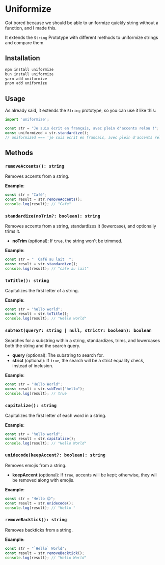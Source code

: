 # Uniformize

Got bored because we should be able to uniformize quickly string without a function, and I made this.

It extends the `String` Prototype with different methods to uniformize strings and compare them.

## Installation

```bash
npm install uniformize
bun install uniformize
yarn add uniformize
pnpm add uniformize
```

## Usage

As already said, it extends the `String` prototype, so you can use it like this:

```ts
import 'uniformize';

const str = "Je suis écrit en français, avec plein d'accents relou !";
const uniformized = str.standardize();
// uniformized === 'je suis ecrit en francais, avec plein d'accents relou !'
```

## Methods
### `removeAccents(): string`
Removes accents from a string.

**Example:**
```javascript
const str = "Café";
const result = str.removeAccents();
console.log(result); // "Cafe"
```

### `standardize(noTrim?: boolean): string`
Removes accents from a string, standardizes it (lowercase), and optionally trims it.

- **noTrim** (optional): If `true`, the string won't be trimmed.

**Example:**
```javascript
const str = "  Café au lait  ";
const result = str.standardize();
console.log(result); // "cafe au lait"
```

### `toTitle(): string`
Capitalizes the first letter of a string.

**Example:**
```javascript
const str = "hello world";
const result = str.toTitle();
console.log(result); // "Hello world"
```

### `subText(query?: string | null, strict?: boolean): boolean`
Searches for a substring within a string, standardizes, trims, and lowercases both the string and the search query.

- **query** (optional): The substring to search for.
- **strict** (optional): If `true`, the search will be a strict equality check, instead of inclusion.

**Example:**
```javascript
const str = "Hello World";
const result = str.subText("hello");
console.log(result); // true
```

### `capitalize(): string`
Capitalizes the first letter of each word in a string.

**Example:**
```javascript
const str = "hello world";
const result = str.capitalize();
console.log(result); // "Hello World"
```

### `unidecode(keepAccent?: boolean): string`
Removes emojis from a string.

- **keepAccent** (optional): If `true`, accents will be kept; otherwise, they will be removed along with emojis.

**Example:**
```javascript
const str = "Hello 😊";
const result = str.unidecode();
console.log(result); // "Hello "
```

### `removeBacktick(): string`
Removes backticks from a string.

**Example:**
```javascript
const str = "`Hello` World";
const result = str.removeBacktick();
console.log(result); // "Hello World"
```
